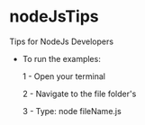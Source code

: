 # nodeJsTips
Tips for NodeJs Developers

- To run the examples:

    1 - Open your terminal
    
    2 - Navigate to the file folder's
    
    3 - Type: node fileName.js
